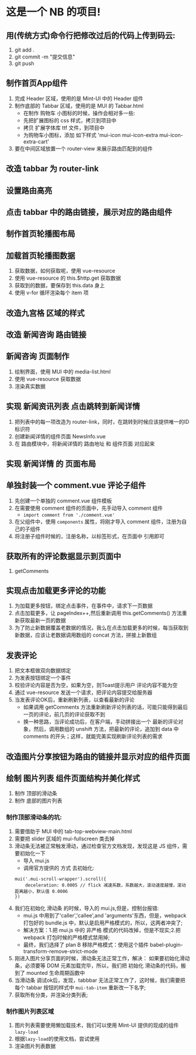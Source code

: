 # 这是一个 NB 的项目!

## 用(传统方式)命令行把修改过后的代码上传到码云:
1. git add .
2. git commit -m "提交信息"
3. git push

## 制作首页App组件
1. 完成 Header 区域，使用的是 Mint-UI 中的 Header 组件
2. 制作底部的 Tabbar 区域，使用的是 MUI 的 Tabbar.html
    + 在制作 购物车 小图标的时候，操作会相对多一些:
    + 先把扩展图标的 css 样式，拷贝到项目中
    + 拷贝 扩展字体库 ttf 文件，到项目中
    + 为购物车小图标，添加 如下样式 'mui-icon mui-icon-extra mui-icon-extra-cart'
3. 要在中间区域放置一个 router-view 来展示路由匹配到的组件

## 改造 tabbar 为 router-link

## 设置路由高亮

## 点击 tabbar 中的路由链接，展示对应的路由组件

## 制作首页轮播图布局

## 加载首页轮播图数据
1. 获取数据，如何获取呢，使用 vue-resource
2. 使用 vue-resource 的 this.$http.get 获取数据
3. 获取到的数据，要保存到 this.data 身上
4. 使用 v-for 循环渲染每个 item 项

## 改造九宫格 区域的样式

## 改造 新闻咨询 路由链接

## 新闻咨询 页面制作
1. 绘制界面，使用 MUI 中的 media-list.html
2. 使用 vue-resource 获取数据
3. 渲染真实数据

## 实现 新闻资讯列表 点击跳转到新闻详情
1. 把列表中的每一项改造为 router-link，同时，在跳转到时候应该提供唯一的ID标识符
2. 创建新闻详情的组件页面 NewsInfo.vue
3. 在 路由模块中，将新闻详情的 路由地址 和 组件页面 对应起来

## 实现 新闻详情 的 页面布局 

## 单独封装一个 comment.vue 评论子组件
1. 先创建一个单独的 comment.vue 组件模板
2. 在需要使用 comment 组件的页面中，先手动导入 comment 组件
    + `import comment from './comment.vue'`
3. 在父组件中，使用 `components` 属性，将刚才导入 comment 组件，注册为自己的子组件
4. 将注册子组件时候的，注册名称，以标签形式，在页面中 引用即可

## 获取所有的评论数据显示到页面中
1. getComments

## 实现点击加载更多评论的功能
1. 为加载更多按钮，绑定点击事件，在事件中，请求下一页数据
2. 点击加载更多，让 pageIndex++,然后重新调用 this.getComments() 方法重新获取最新一页的数据
3. 为了防止新数据覆盖老数据的情况，我么在点击加载更多的时候，每当获取到新数据，应该让老数据调用数组的 concat 方法，拼接上新数组

## 发表评论
1. 把文本框做双向数据绑定
2. 为发表按钮绑定一个事件
3. 校验评论内容是否为空，如果为空，则Toast提示用户 评论内容不能为空
4. 通过 vue-resource 发送一个请求，把评论内容提交给服务器
5. 当发表评论OK后，重新刷新列表，以查看最新的评论
    + 如果调用 getComments 方法重新刷新评论列表的话，可能只能得到最后一页的评论，前几页的评论获取不到
    + 换一种思路，当评论成功后，在客户端，手动拼接出一个 最新的评论对象，然后，调用数组的 unshift 方法，把最新的评论，追加到 data 中 comments 的开头；这样，就能完美实现刷新评论列表的需求

## 改造图片分享按钮为路由的链接并显示对应的组件页面 

## 绘制 图片列表 组件页面结构并美化样式
1. 制作 顶部的滑动条
2. 制作 底部的图片列表
### 制作顶部滑动条的坑:
1. 需要借助于 MUI 中的 tab-top-webview-main.html
2. 需要把 slider 区域的 mui-fullscreen 类去掉
3. 滑动条无法被正常触发滑动，通过检查官方文档发现，发现这是 JS 组件，需要初始化一下
    + 导入 mui.js
    + 调用官方提供的 方式 去初始化:
    ```
    mui('.mui-scroll-wrapper').scroll({
        deceleration: 0.0005 // flick 减速系数，系数越大，滚动速度越慢，滚动距离越小，默认值 0.0006
    })
    ```
4. 我们在初始化 滑动条 的时候，导入的 mui.js,但是，控制台报错:
    + mui.js 中用到了'caller','callee',and 'arguments'东西，但是，webpack 打包好的 bundle.js 中，默认是启用严格模式的，所以，这两者冲突了;
    + 解决方案：1.把 mui.js 中的 非严格 模式的代码改掉，但是不现实;2.把 webpack 打包时候的严格模式禁用掉;
    + 最终，我们选择了 plan B 移除严格模式：使用这个插件 babel-plugin-transform-remove-strict-mode
5. 刚进入图片分享页面的时候，滑动条无法正常工作，解决： 如果要初始化滑动条，必须要等 DOM 元素加载完毕，所以，我们把 初始化 滑动条的代码，搬到了 mounted 生命周期函数中
6. 当滑动条 调试ok后，发现，tabbbar 无法正常工作了，这时候，我们需要把每个 tabbar 按钮的样式中 `mui-tab-item` 重新改一下名字;
7. 获取所有分类，并渲染分类列表;

### 制作图片列表区域
1. 图片列表需要使用懒加载技术，我们可以使用 Mint-UI 提供的现成的组件 `lazy-load`
2. 根据`lazy-load`的使用文档，尝试使用
3. 渲染图片列表数据